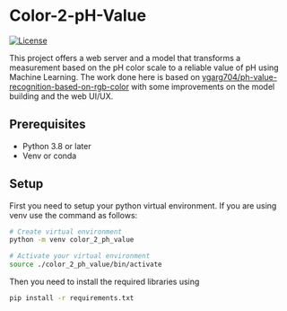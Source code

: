 # Color-2-pH-Value

[![License](https://img.shields.io/badge/License-Apache_2.0-blue.svg)](https://opensource.org/licenses/Apache-2.0)

This project offers a web server and a model that transforms a measurement based on the pH color scale to a reliable value of pH using Machine Learning. The work done here is based on [ygarg704/ph-value-recognition-based-on-rgb-color](https://github.com/ygarg704/ph-value-recognition-based-on-rgb-color) with some improvements on the model building and the web UI/UX.

## Prerequisites

- Python 3.8 or later
- Venv or conda

## Setup

First you need to setup your python virtual environment. If you are using venv use the command as follows:

```zsh
# Create virtual environment
python -m venv color_2_ph_value

# Activate your virtual environment
source ./color_2_ph_value/bin/activate
```

Then you need to install the required libraries using

```zsh
pip install -r requirements.txt
```

